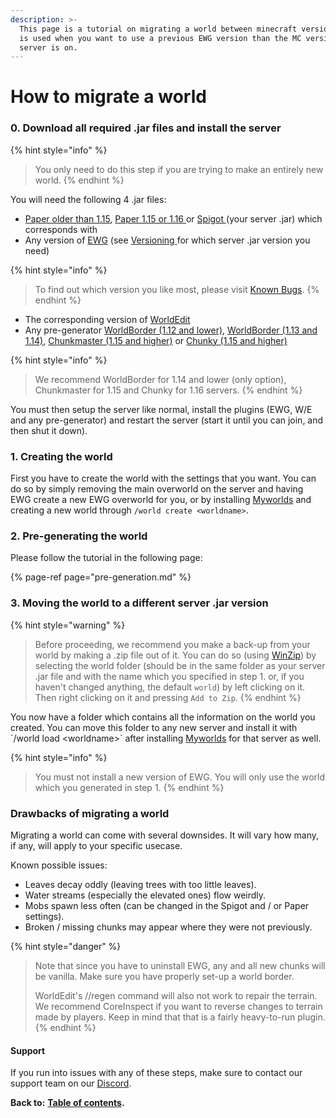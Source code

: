 ```yaml
---
description: >-
  This page is a tutorial on migrating a world between minecraft versions. This
  is used when you want to use a previous EWG version than the MC version your
  server is on.
---
```


# How to migrate a world

### 0. Download all required .jar files and install the server

{% hint style="info" %}
> You only need to do this step if you are trying to make an entirely new world.
{% endhint %}

You will need the following 4 .jar files:

* [Paper older than 1.15](https://papermc.io/legacy), [Paper 1.15 or 1.16 ](https://papermc.io/downloads)or [Spigot ](https://getbukkit.org/download/spigot)\(your server .jar\) which corresponds with
* Any version of [EWG](https://www.spigotmc.org/resources/epicworldgenerator-1-14-1-15-1-support-all-update-aquatic-features.8067/) \(see [Versioning ](https://docs.dynamic-bytes.com/versioning)for which server .jar version you need\)

{% hint style="info" %}
> To find out which version you like most, please visit [Known Bugs](https://docs.dynamic-bytes.com/known-bugs).
{% endhint %}

* The corresponding version of [WorldEdit](https://dev.bukkit.org/projects/worldedit/files)
* Any pre-generator [WorldBorder \(1.12 and lower\)](https://dev.bukkit.org/projects/worldborder/files), [WorldBorder \(1.13 and 1.14\)](https://www.spigotmc.org/resources/worldborder.60905/), [Chunkmaster \(1.15 and higher\)](https://www.spigotmc.org/resources/chunkmaster.71351/) or [Chunky \(1.15 and higher\)](https://www.spigotmc.org/resources/chunky.81534/)

{% hint style="info" %}
> We recommend WorldBorder for 1.14 and lower \(only option\), Chunkmaster for 1.15 and Chunky for 1.16 servers.
{% endhint %}

You must then setup the server like normal, install the plugins \(EWG, W/E and any pre-generator\) and restart the server \(start it until you can join, and then shut it down\).

### 1. Creating the world

First you have to create the world with the settings that you want. You can do so by simply removing the main overworld on the server and having EWG create a new EWG overworld for you, or by installing  [Myworlds](https://www.spigotmc.org/resources/myworlds.39594/) and creating a new world through `/world create <worldname>`. 

### 2. Pre-generating the world

Please follow the tutorial in the following page:

{% page-ref page="pre-generation.md" %}

### 3. Moving the world to a different server .jar version

{% hint style="warning" %}
> Before proceeding, we recommend you make a back-up from your world by making a .zip file out of it. You can do so \(using [WinZip](https://download.winzip.com/gl/nkln/winzip24-downwz.exe)\) by selecting the world folder \(should be in the same folder as your server .jar file and with the name which you specified in step 1. or, if you haven't changed anything, the default `world`\) by left clicking on it. Then right clicking on it and pressing `Add to Zip`.
{% endhint %}

You now have a folder which contains all the information on the world you created. You can move this folder to any new server and install it with \`/world load &lt;worldname&gt;\` after installing [Myworlds](https://www.spigotmc.org/resources/myworlds.39594/) for that server as well.

{% hint style="info" %}
> You must not install a new version of EWG. You will only use the world which you generated in step 1.
{% endhint %}

### Drawbacks of migrating a world

Migrating a world can come with several downsides. It will vary how many, if any, will apply to your specific usecase.

Known possible issues:

* Leaves decay oddly \(leaving trees with too little leaves\).
* Water streams \(especially the elevated ones\) flow weirdly.
* Mobs spawn less often \(can be changed in the Spigot and / or Paper settings\).
* Broken / missing chunks may appear where they were not previously.

{% hint style="danger" %}
> Note that since you have to uninstall EWG, any and all new chunks will be vanilla. Make sure you have properly set-up a world border.
>
> WorldEdit's //regen command will also not work to repair the terrain. We recommend CoreInspect if you want to reverse changes to terrain made by players. Keep in mind that that is a fairly heavy-to-run plugin.
{% endhint %}

#### Support

If you run into issues with any of these steps, make sure to contact our support team on our [Discord](https://discord.gg/Jq3ecb3).

**Back to:** [**Table of contents**](https://docs.dynamic-bytes.com/table-of-contents)**.**

